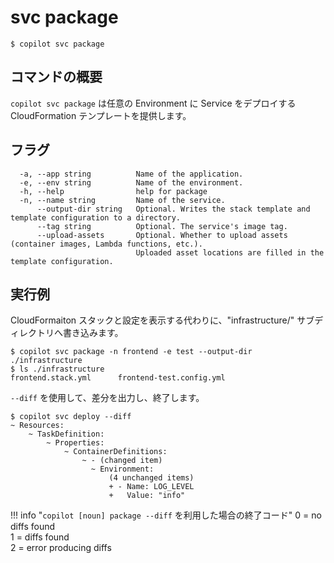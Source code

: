 # svc package 
```console
$ copilot svc package
```

## コマンドの概要

`copilot svc package` は任意の Environment に Service をデプロイする CloudFormation テンプレートを提供します。

## フラグ

```
  -a, --app string          Name of the application.
  -e, --env string          Name of the environment.
  -h, --help                help for package
  -n, --name string         Name of the service.
      --output-dir string   Optional. Writes the stack template and template configuration to a directory.
      --tag string          Optional. The service's image tag.
      --upload-assets       Optional. Whether to upload assets (container images, Lambda functions, etc.).
                            Uploaded asset locations are filled in the template configuration.
```

## 実行例

CloudFormaiton スタックと設定を表示する代わりに、"infrastructure/" サブディレクトリへ書き込みます。

```console
$ copilot svc package -n frontend -e test --output-dir ./infrastructure
$ ls ./infrastructure
frontend.stack.yml      frontend-test.config.yml
```


`--diff` を使用して、差分を出力し、終了します。
```console
$ copilot svc deploy --diff
~ Resources:
    ~ TaskDefinition:
        ~ Properties:
            ~ ContainerDefinitions:
                ~ - (changed item)
                  ~ Environment:
                      (4 unchanged items)
                      + - Name: LOG_LEVEL
                      +   Value: "info"
```

!!! info "`copilot [noun] package --diff` を利用した場合の終了コード"
    0 = no diffs found  
    1 = diffs found  
    2 = error producing diffs
